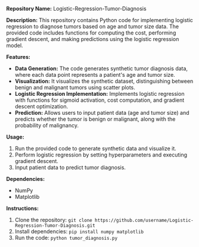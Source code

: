 **Repository Name:** Logistic-Regression-Tumor-Diagnosis

**Description:**
This repository contains Python code for implementing logistic regression to diagnose tumors based on age and tumor size data. The provided code includes functions for computing the cost, performing gradient descent, and making predictions using the logistic regression model.

**Features:**
- **Data Generation:** The code generates synthetic tumor diagnosis data, where each data point represents a patient's age and tumor size.
- **Visualization:** It visualizes the synthetic dataset, distinguishing between benign and malignant tumors using scatter plots.
- **Logistic Regression Implementation:** Implements logistic regression with functions for sigmoid activation, cost computation, and gradient descent optimization.
- **Prediction:** Allows users to input patient data (age and tumor size) and predicts whether the tumor is benign or malignant, along with the probability of malignancy.

**Usage:**
1. Run the provided code to generate synthetic data and visualize it.
2. Perform logistic regression by setting hyperparameters and executing gradient descent.
3. Input patient data to predict tumor diagnosis.

**Dependencies:**
- NumPy
- Matplotlib

**Instructions:**
1. Clone the repository: `git clone https://github.com/username/Logistic-Regression-Tumor-Diagnosis.git`
2. Install dependencies: `pip install numpy matplotlib`
3. Run the code: `python tumor_diagnosis.py`
